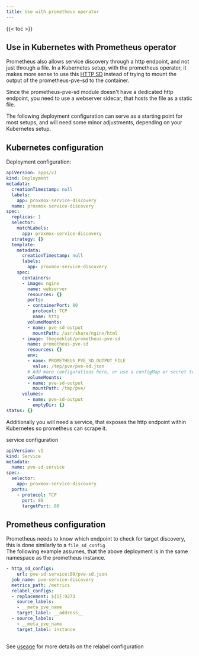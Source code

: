 ```yaml
---
title: Use with prometheus operator
---
```


{{< toc >}}

## Use in Kubernetes with Prometheus operator

Prometheus also allows service discovery through a http endpoint, and not just through a file.
In a Kubernetes setup, with the prometheus operator, it makes more sense to use this [HTTP SD](https://prometheus.io/docs/prometheus/latest/configuration/configuration/#http_sd_config)
instead of trying to mount the output of the prometheus-pve-sd to the container.

Since the prometheus-pve-sd module doesn't have a dedicated http endpoint, you need to use a webserver sidecar, that
hosts the file as a static file.

The following deployment configuration can serve as a starting point for most setups, and will need some minor adjustments,
depending on your Kubernetes setup.

## Kubernetes configuration

Deployment configuration:

```YAML
apiVersion: apps/v1
kind: Deployment
metadata:
  creationTimestamp: null
  labels:
    app: proxmox-service-discovery
  name: proxmox-service-discovery
spec:
  replicas: 1
  selector:
    matchLabels:
      app: proxmox-service-discovery
  strategy: {}
  template:
    metadata:
      creationTimestamp: null
      labels:
        app: proxmox-service-discovery
    spec:
      containers:
      - image: nginx
        name: webserver
        resources: {}
        ports:
        - containerPort: 80
          protocol: TCP
          name: http
        volumeMounts:
        - name: pve-sd-output
          mountPath: /usr/share/nginx/html
      - image: thegeeklab/prometheus-pve-sd
        name: prometheus-pve-sd
        resources: {}
        env:
        - name: PROMETHEUS_PVE_SD_OUTPUT_FILE
          value: /tmp/pve/pve-sd.json
        # Add more configurations here, or use a configMap or secret to inject the remaining configs
        volumeMounts:
        - name: pve-sd-output
          mountPath: /tmp/pve/
      volumes:
        - name: pve-sd-output
          emptyDir: {}
status: {}
```

Additionally you will need a service, that exposes the http endpoint within Kubernetes so prometheus can scrape it.

service configuration

```YAML
apiVersion: v1
kind: Service
metadata:
  name: pve-sd-service
spec:
  selector:
    app: proxmox-service-discovery
  ports:
    - protocol: TCP
      port: 80
      targetPort: 80
```

## Prometheus configuration

Prometheus needs to know which endpoint to check for target discovery, this is done similarly to a `file_sd_config`  
The following example assumes, that the above deployment is in the same namespace as the prometheus instance.

```YAML
- http_sd_configs:
    url: pve-sd-service:80/pve-sd.json
  job_name: pve-service-discovery
  metrics_path: /metrics
  relabel_configs:
  - replacement: ${1}:9273
    source_labels:
    - __meta_pve_name
    target_label: __address__
  - source_labels:
    - __meta_pve_name
    target_label: instance
    
```

See [useage](/usage/) for more details on the relabel configuration
